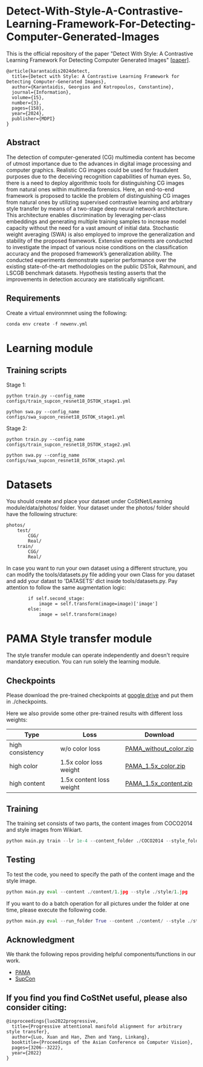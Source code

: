 # Detect-With-Style-A-Contrastive-Learning-Framework-For-Detecting-Computer-Generated-Images

This is the official repository of the paper "Detect With Style: A Contrastive Learning Framework For Detecting Computer Generated Images" [[paper]](https://www.mdpi.com/2078-2489/15/3/158).

```
@article{karantaidis2024detect,
  title={Detect with Style: A Contrastive Learning Framework for Detecting Computer-Generated Images},
  author={Karantaidis, Georgios and Kotropoulos, Constantine},
  journal={Information},
  volume={15},
  number={3},
  pages={158},
  year={2024},
  publisher={MDPI}
}
```


## Abstract
The detection of computer-generated (CG) multimedia content has become of utmost importance due to the advances in digital image processing and computer graphics. Realistic CG images could be used for fraudulent purposes due to the deceiving recognition capabilities of human eyes. So, there is a need to deploy algorithmic tools for distinguishing CG images from natural ones within multimedia forensics. Here, an end-to-end framework is proposed to tackle the problem of distinguishing CG images from natural ones by utilizing supervised contrastive learning and arbitrary style transfer by means of a two-stage deep neural network architecture. This architecture enables discrimination by leveraging per-class embeddings and generating multiple training samples to increase model capacity without the need for a vast amount of initial data. Stochastic weight averaging (SWA) is also employed to improve the generalization and stability of the proposed framework. Extensive experiments are conducted to investigate the impact of various noise conditions on the classification accuracy and the proposed framework’s generalization ability. The conducted experiments demonstrate superior performance over the existing state-of-the-art methodologies on the public DSTok, Rahmouni, and LSCGB benchmark datasets. Hypothesis testing asserts that the improvements in detection accuracy are statistically significant.



## Requirements

Create a virtual environmnet using the following:

```python
conda env create -f newenv.yml
```


# Learning module

## Training scripts

Stage 1:
 ```
python train.py --config_name configs/train_supcon_resnet18_DSTOK_stage1.yml
  ```
  ```
python swa.py --config_name configs/swa_supcon_resnet18_DSTOK_stage1.yml
  ```
Stage 2:
```
python train.py --config_name configs/train_supcon_resnet18_DSTOK_stage2.yml
  ```
  ```
python swa.py --config_name configs/swa_supcon_resnet18_DSTOK_stage2.yml
```

# Datasets
You should create and place your dataset under CoStNet/Learning module/data/photos/ folder. Your dataset under the photos/ folder should have the following structure:

    photos/
        test/
            CGG/
            Real/
        train/
            CGG/
            Real/

  In case you want to run your own dataset using a different structure, you can modify the tools/datasets.py file adding your own Class for you dataset and add your datast to 'DATASETS' dict inside tools/datasets.py. Pay attention to follow the same augmentation logic:
```
        if self.second_stage:
            image = self.transform(image=image)['image']
        else:
            image = self.transform(image)
```

  


# PAMA Style transfer module

The style transfer module can operate independently and doesn't require mandatory execution. You can run solely the learning module.


## Checkpoints

Please download the pre-trained checkpoints at [google drive](https://drive.google.com/file/d/1rPB_qnelVVSad6CtadmhRFi0PMI_RKdy/view?usp=sharing) and put them in ./checkpoints. 

Here we also provide some other pre-trained results with different loss weights:

| Type             | Loss            | Download             |
| ---------------- | --------------- | -------------------- |
| high consistency | w/o color loss  | [PAMA_without_color.zip](https://drive.google.com/file/d/1IrggOiutiZceJCrEb24cLnBjeA5I3N1D/view?usp=sharing) |
| high color       | 1.5x color loss weight | [PAMA_1.5x_color.zip](https://drive.google.com/file/d/1HXet2u_zk2QCVM_z5Llg2bcfvvndabtt/view?usp=sharing)       |
| high content     | 1.5x content loss weight | [PAMA_1.5x_content.zip](https://drive.google.com/file/d/13m7Lb9xwfG_DVOesuG9PyxDHG4SwqlNt/view?usp=sharing)     |


## Training

The training set consists of two parts, the content images from COCO2014 and style images from Wikiart.

```python
python main.py train --lr 1e-4 --content_folder ./COCO2014 --style_folder ./Wikiart
```

## Testing

To test the code, you need to specify the path of the content image and the style image. 

```python
python main.py eval --content ./content/1.jpg --style ./style/1.jpg
```

If you want to do a batch operation for all pictures under the folder at one time, please execute the following code.

```python
python main.py eval --run_folder True --content ./content/ --style ./style/
```


## Acknowledgment
We thank the following repos providing helpful components/functions in our work.

- [PAMA](https://github.com/luoxuan-cs/PAMA)
- [SupCon](https://github.com/ivanpanshin/SupCon-Framework)

## If you find you find CoStNet useful, please also consider citing:

```
@inproceedings{luo2022progressive,
  title={Progressive attentional manifold alignment for arbitrary style transfer},
  author={Luo, Xuan and Han, Zhen and Yang, Linkang},
  booktitle={Proceedings of the Asian Conference on Computer Vision},
  pages={3206--3222},
  year={2022}
}
```

